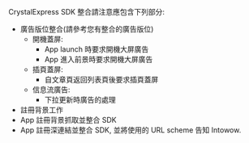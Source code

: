 CrystalExpress SDK 整合請注意應包含下列部分:

- 廣告版位整合(請參考您有整合的廣告版位)
    - 開機蓋屏:
        - App launch 時要求開機大屏廣告
        - App 進入前景時要求開機大屏廣告
    - 插頁蓋屏:
        - 自文章頁返回列表頁後要求插頁蓋屏
    - 信息流廣告:
        - 下拉更新時廣告的處理
- 註冊背景工作
- App 註冊背景抓取並整合 SDK
- App 註冊深連結並整合 SDK, 並將使用的 URL scheme 告知 Intowow.
